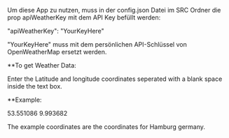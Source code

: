 Um diese App zu nutzen, muss in der config.json Datei im SRC Ordner die prop apiWeatherKey mit dem API Key befüllt werden:

"apiWeatherKey": "YourKeyHere"

"YourKeyHere" muss mit dem persönlichen API-Schlüssel von OpenWeatherMap ersetzt werden.


**To get Weather Data:

Enter the Latitude and longitude coordinates seperated with a blank space inside the text box.

**Example:

53.551086 9.993682

The example coordinates are the coordinates for Hamburg germany.
